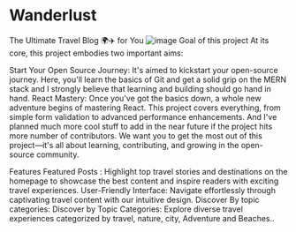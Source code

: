 # Wanderlust
The Ultimate Travel Blog 🌍✈️ for You
![image](https://github.com/khusikumari0603/The-Wander-Lust/assets/172460761/74d5ec3d-9c21-4534-9a8c-507f4f26a4e4)
Goal of this project
At its core, this project embodies two important aims:

Start Your Open Source Journey: It's aimed to kickstart your open-source journey. Here, you'll learn the basics of Git and get a solid grip on the MERN stack and I strongly believe that learning and building should go hand in hand.
React Mastery: Once you've got the basics down, a whole new adventure begins of mastering React. This project covers everything, from simple form validation to advanced performance enhancements. And I've planned much more cool stuff to add in the near future if the project hits more number of contributors.
We want you to get the most out of this project—it's all about learning, contributing, and growing in the open-source community.

 Features
Featured Posts : Highlight top travel stories and destinations on the homepage to showcase the best content and inspire readers with exciting travel experiences.
User-Friendly Interface: Navigate effortlessly through captivating travel content with our intuitive design.
Discover By topic categories: Discover by Topic Categories: Explore diverse travel experiences categorized by travel, nature, city, Adventure and Beaches..


